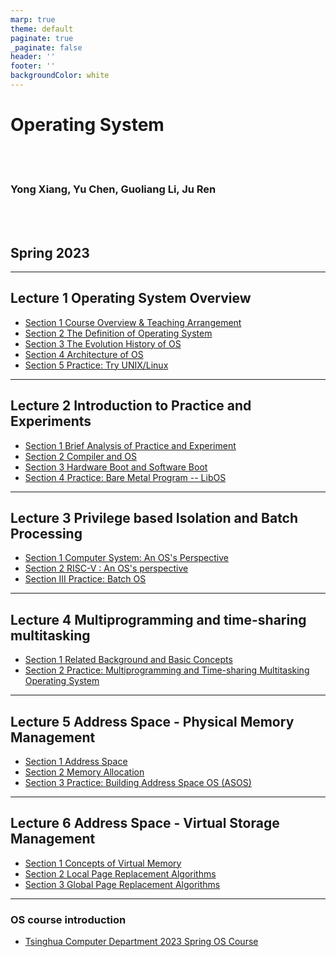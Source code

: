 ```yaml
---
marp: true
theme: default
paginate: true
_paginate: false
header: ''
footer: ''
backgroundColor: white
---
```


<!-- theme: gaia -->
<!-- _class: lead -->

# Operating System

<br>
<br>

### Yong Xiang, Yu Chen, Guoliang Li, Ju Ren

<br>
<br>

## Spring 2023

---

<!-- theme: gaia -->
## Lecture 1 Operating System Overview
- [Section 1 Course Overview & Teaching Arrangement](./lec1/p1-intro.html)
- [Section 2 The Definition of Operating System](./lec1/p2-whatisos.html)
- [Section 3 The Evolution History of OS](./lec1/p3-oshistory.html)
- [Section 4 Architecture of OS](./lec1/p4-osarchitecture.html)
- [Section 5 Practice: Try UNIX/Linux](./lec1/p5-tryunix.html)


---
## Lecture 2 Introduction to Practice and Experiments

- [Section 1 Brief Analysis of Practice and Experiment](./lec2/p1-labintro.html)
- [Section 2 Compiler and OS](./lec2/p2-compiling.html)
- [Section 3 Hardware Boot and Software Boot](./lec2/p3-boot.html)
- [Section 4 Practice: Bare Metal Program -- LibOS](./lec2/p4-lab1.html)


---

## Lecture 3 Privilege based Isolation and Batch Processing
- [Section 1 Computer System: An OS's Perspective](./lec3/p1-osviewarch.html)
- [Section 2 RISC-V : An OS's perspective](./lec3/p2-osviewrv.html)
- [Section III Practice: Batch OS](./lec3/p3-batchos.html)


---

## Lecture 4 Multiprogramming and time-sharing multitasking
- [Section 1 Related Background and Basic Concepts](./lec4/p1-multiprog.html)
- [Section 2 Practice: Multiprogramming and Time-sharing Multitasking Operating System](./lec4/p2-labs.html)


---

## Lecture 5 Address Space - Physical Memory Management
- [Section 1 Address Space](./lec5/p1-memintro.html)
- [Section 2 Memory Allocation](./lec5/p2-memalloc.html)
- [Section 3 Practice: Building Address Space OS (ASOS)](./lec5/p3-labs.html)

---
## Lecture 6 Address Space - Virtual Storage Management
- [Section 1 Concepts of Virtual Memory](./lec6/p1-vmoverview.html)
- [Section 2 Local Page Replacement Algorithms](./lec6/p2-localpagereplace.html)
- [Section 3 Global Page Replacement Algorithms](./lec6/p3-globalpagereplace.html)

<!--
---
## Lecture 7 Process Management and Single Processor Scheduling
- [Section 1 Process Management](./lec7/p1-process-overview.html)
- [Section 2 Single Processor Scheduling](./lec7/p2-sched.html)
- [Section III Real-time Management and Scheduling](./lec7/p3-realtime.html)
- [Section 4 Practice: Operating System Supporting Processes](./lec7/p4-labs.html)

---
## Lecture 8 Multiprocessor Scheduling
- [Section 1 Symmetrical multiprocessing and multi-core architecture](./lec8/p1-multiprocessor-overview.html)
- [Section 2 Multiprocessor Scheduling Overview](./lec8/p2-multiprocessor-sched-overview.html)
- [Section 3 Linux O(1) Scheduling](./lec8/p3-linux-O1-sched.html)
- [Section 4 Linux CFS (Completely Fair Schduler) Scheduling](./lec8/p4-linux-cfs-sched.html)
- [Section 5 Linux/FreeBSD BFS Scheduling](./lec8/p5-linux-bfs-sched.html)

---
## Lecture 9 File System
- [Section 1 File System Overview](./lec9/p1-fsoverview.html)
- [Section 2 Design and Implementation of File System](./lec9/p2-fsimplement.html)
- [Section 3 A File System Supporting Crash Consistency](./lec9/p3-fsjournal.html)
- [Section 4 Practice: Operating System Supporting Files](./lec9/p4-fs-lab.html)


---
## Lecture 10 Threads and coroutines
- [Part 1 Thread](./lec11/p1-thread.html)
- [Section 2 Coroutine](./lec11/p2-coroutine.html)
- [Section 3 Practice: OS (TCOS) that supports threads/coroutines](./lec11/p3-labs.html)


---
## Lecture 11 Inter-process communication
- [Section 1 Overview of Inter-Process Communication (IPC)](./lec10/p1-ipcoverview.html)
- [Section 2 Practice: OS that supports IPC](./lec10/p2-ipclabs.html)

---
## Lecture 12 Synchronization Mutex
- [Section 1 Overview](./lec12/p1-syncmutex.html)
- [Section 2 Semaphore](./lec12/p2-semaphore.html)
- [Section 3 Monitor and Condition Variables](./lec12/p3-monitor-cond.html)
- [Section 4 Synchronization Mutex Instance Problems](./lec12/p4-instances.html)
- [Section 5 Deadlock](./lec12/p5-deadlock.html)
- [Section 6 Practice: OS(SMOS) Supporting Synchronous Mutex](./lec12/p6-labs.html)

---
## Lecture Thirteen Device Management
- [Section 1 Device Interface](./lec13/p1-devinterface.html)
- [Section 2 Disk System](./lec13/p2-disk.html)
- [Section 3 Practice: Support device OS (DOS)](./lec13/p3-labs.html)

-->

---
### OS course introduction
- [Tsinghua Computer Department 2023 Spring OS Course](./course-intro.html)
